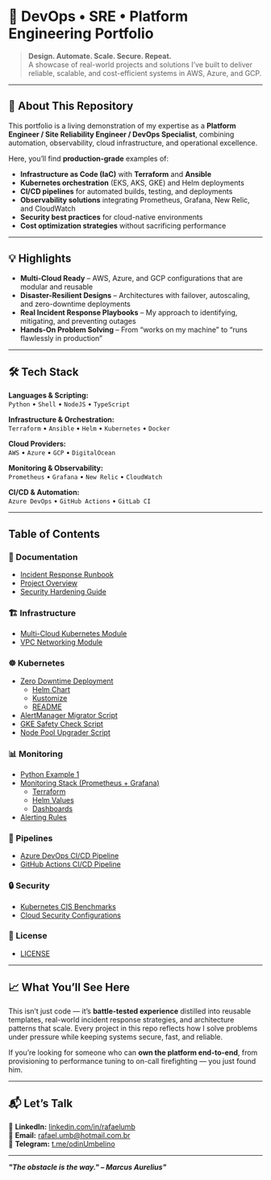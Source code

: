 # 🚀 DevOps • SRE • Platform Engineering Portfolio

> **Design. Automate. Scale. Secure. Repeat.**  
> A showcase of real-world projects and solutions I’ve built to deliver reliable, scalable, and cost-efficient systems in AWS, Azure, and GCP.

---

## 📌 About This Repository

This portfolio is a living demonstration of my expertise as a **Platform Engineer / Site Reliability Engineer / DevOps Specialist**, combining automation, observability, cloud infrastructure, and operational excellence.  

Here, you’ll find **production-grade** examples of:  

- **Infrastructure as Code (IaC)** with **Terraform** and **Ansible**  
- **Kubernetes orchestration** (EKS, AKS, GKE) and Helm deployments  
- **CI/CD pipelines** for automated builds, testing, and deployments  
- **Observability solutions** integrating Prometheus, Grafana, New Relic, and CloudWatch  
- **Security best practices** for cloud-native environments  
- **Cost optimization strategies** without sacrificing performance  

---

## 💡 Highlights

- **Multi-Cloud Ready** – AWS, Azure, and GCP configurations that are modular and reusable  
- **Disaster-Resilient Designs** – Architectures with failover, autoscaling, and zero-downtime deployments  
- **Real Incident Response Playbooks** – My approach to identifying, mitigating, and preventing outages  
- **Hands-On Problem Solving** – From “works on my machine” to “runs flawlessly in production”  

---

## 🛠️ Tech Stack

**Languages & Scripting:**  
`Python` • `Shell` • `NodeJS` • `TypeScript`  

**Infrastructure & Orchestration:**  
`Terraform` • `Ansible` • `Helm` • `Kubernetes` • `Docker`  

**Cloud Providers:**  
`AWS` • `Azure` • `GCP` • `DigitalOcean`  

**Monitoring & Observability:**  
`Prometheus` • `Grafana` • `New Relic` • `CloudWatch`  

**CI/CD & Automation:**  
`Azure DevOps` • `GitHub Actions` • `GitLab CI`  

---

## Table of Contents

### 📄 Documentation
- [Incident Response Runbook](docs/incident-response-runbook/incident-response-runbook.md)
- [Project Overview](docs/project-overview/project-overview.md)
- [Security Hardening Guide](docs/security-hardening/security-hardening-guide.md)

### 🏗️ Infrastructure
- [Multi-Cloud Kubernetes Module](infrastructure/multi-cloud-k8s/)
- [VPC Networking Module](infrastructure/vpc-networking/)

### ☸️ Kubernetes
- [Zero Downtime Deployment](kubernetes/zero-downtime-deploy/)  
  - [Helm Chart](kubernetes/zero-downtime-deploy/helm-chart/)
  - [Kustomize](kubernetes/zero-downtime-deploy/kustomize/)
  - [README](kubernetes/zero-downtime-deploy/README.md)
- [AlertManager Migrator Script](kubernetes/AlertManager-Migrator.py)
- [GKE Safety Check Script](kubernetes/gke-safetycheck.sh)
- [Node Pool Upgrader Script](kubernetes/nodepoolUpgrader.py)

### 📊 Monitoring
- [Python Example 1](monitoring/python-example-1.py)
- [Monitoring Stack (Prometheus + Grafana)](monitoring/monitoring-stack/)  
  - [Terraform](monitoring/monitoring-stack/terraform/)
  - [Helm Values](monitoring/monitoring-stack/helm-values.yaml)
  - [Dashboards](monitoring/monitoring-stack/dashboards/)
- [Alerting Rules](monitoring/alerting-rules/)

### 🔄 Pipelines
- [Azure DevOps CI/CD Pipeline](pipelines/azure-devops/ci-cd-pipeline.yml)
- [GitHub Actions CI/CD Pipeline](pipelines/github-actions/ci-cd-pipeline.yml)

### 🔒 Security
- [Kubernetes CIS Benchmarks](security/k8s-cis-benchmarks/)
- [Cloud Security Configurations](security/cloud-security-config/)

### 📜 License
- [LICENSE](LICENSE)

---

## 📈 What You’ll See Here

This isn’t just code — it’s **battle-tested experience** distilled into reusable templates, real-world incident response strategies, and architecture patterns that scale. Every project in this repo reflects how I solve problems under pressure while keeping systems secure, fast, and reliable.  

If you’re looking for someone who can **own the platform end-to-end**, from provisioning to performance tuning to on-call firefighting — you just found him.  

---

## 📬 Let’s Talk

💼 **LinkedIn:** [linkedin.com/in/rafaelumb](https://linkedin.com/in/rafaelumb)  
📧 **Email:** rafael.umb@hotmail.com.br  
📱 **Telegram:** [t.me/odinUmbelino](https://t.me/odinUmbelino)  

---

**_"The obstacle is the way." – Marcus Aurelius"_**